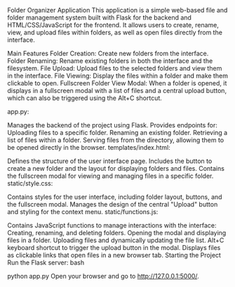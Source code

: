 Folder Organizer Application
This application is a simple web-based file and folder management system built with Flask for the backend and HTML/CSS/JavaScript for the frontend. It allows users to create, rename, view, and upload files within folders, as well as open files directly from the interface.

Main Features
Folder Creation: Create new folders from the interface.
Folder Renaming: Rename existing folders in both the interface and the filesystem.
File Upload: Upload files to the selected folders and view them in the interface.
File Viewing: Display the files within a folder and make them clickable to open.
Fullscreen Folder View Modal: When a folder is opened, it displays in a fullscreen modal with a list of files and a central upload button, which can also be triggered using the Alt+C shortcut.


app.py:

Manages the backend of the project using Flask.
Provides endpoints for:
Uploading files to a specific folder.
Renaming an existing folder.
Retrieving a list of files within a folder.
Serving files from the directory, allowing them to be opened directly in the browser.
templates/index.html:

Defines the structure of the user interface page.
Includes the button to create a new folder and the layout for displaying folders and files.
Contains the fullscreen modal for viewing and managing files in a specific folder.
static/style.css:

Contains styles for the user interface, including folder layout, buttons, and the fullscreen modal.
Manages the design of the central "Upload" button and styling for the context menu.
static/functions.js:

Contains JavaScript functions to manage interactions with the interface:
Creating, renaming, and deleting folders.
Opening the modal and displaying files in a folder.
Uploading files and dynamically updating the file list.
Alt+C keyboard shortcut to trigger the upload button in the modal.
Displays files as clickable links that open files in a new browser tab.
Starting the Project
Run the Flask server:
bash

python app.py
Open your browser and go to http://127.0.0.1:5000/.
